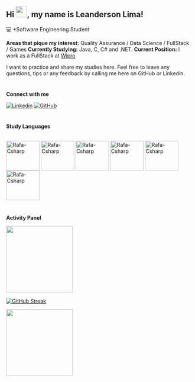 ## Hi <img src="https://user-images.githubusercontent.com/87840459/191373854-9d5afa1d-9f51-484e-ac31-5fc1d3b30161.gif" width="30px">, my name is Leanderson Lima!

💻 *Software Engineering Student


**Areas that pique my interest:** Quality Assurance / Data Science / FullStack / Games
**Currently Studying:** Java, C, C# and .NET.
**Current Position:** I work as a FullStack at [Wipro](https://www.linkedin.com/company/wipro/mycompany/verification/)

I want to practice and share my studies here. Feel free to leave any questions, tips or any feedback by calling me here on GitHub or Linkedin.

# 
**Connect with me**

[![Linkedin](https://img.shields.io/badge/LinkedIn-0077B5?style=for-the-badge&logo=linkedin&logoColor=white)](https://www.linkedin.com/in/leanderson-dias-de-lima/)
[![GitHub](	https://img.shields.io/badge/GitHub-100000?style=for-the-badge&logo=github&logoColor=white)](https://github.com/LeanLima7)

#
**Study Languages**
    
<div style="display: inline_block"><br>
    
  <img align="center" alt="Rafa-Csharp" height="80" width="90" src="https://cdn.jsdelivr.net/gh/devicons/devicon/icons/java/java-original.svg">
  <img align="center" alt="Rafa-Csharp" height="80" width="90" src="https://cdn.jsdelivr.net/gh/devicons/devicon/icons/c/c-original.svg">
  <img align="center" alt="Rafa-Csharp" height="80" width="90" src="https://cdn.jsdelivr.net/gh/devicons/devicon/icons/cplusplus/cplusplus-original.svg">
  <img align="center" alt="Rafa-Csharp" height="80" width="90" src="https://cdn.jsdelivr.net/gh/devicons/devicon/icons/csharp/csharp-original.svg">
  <img align="center" alt="Rafa-Csharp" height="80" width="90" src="https://cdn.jsdelivr.net/gh/devicons/devicon/icons/dot-net/dot-net-plain-wordmark.svg">
  <img align="center" alt="Rafa-Csharp" height="80" width="90" src="https://cdn.jsdelivr.net/gh/devicons/devicon/icons/microsoftsqlserver/microsoftsqlserver-plain.svg">
            
</div>
  
# 
**Activity Panel**

<div align="left">
<a href="https://github.com/LeanLima7">
<img height="180em" src="https://github-readme-stats.vercel.app/api?username=LeanLima7&show_icons=true&theme=dark&include_all_commits=true&count_private=true"/>

[![GitHub Streak](https://github-readme-streak-stats.herokuapp.com?user=Leanlima7&theme=dark&hide_border=true&date_format=M%20j%5B%2C%20Y%5D)](https://git.io/streak-stats)

<img height="180em" src="https://github-readme-stats.vercel.app/api/top-langs/?username=LeanLima7&layout=compact&langs_count=7&theme=dark"/>
</div>
 
 #


